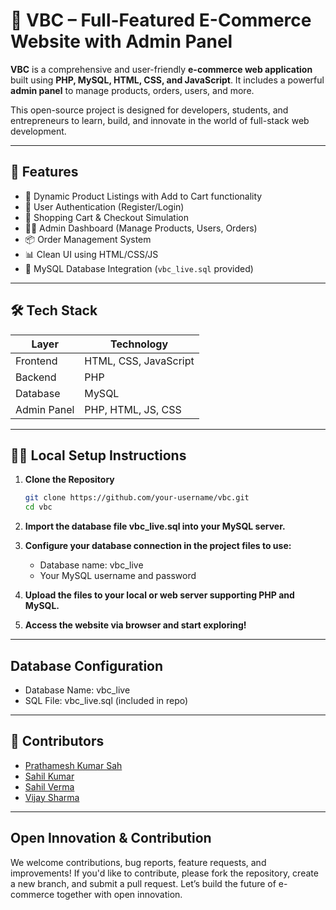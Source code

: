 # 🛒 VBC – Full-Featured E-Commerce Website with Admin Panel

**VBC** is a comprehensive and user-friendly **e-commerce web application** built using **PHP, MySQL, HTML, CSS, and JavaScript**. It includes a powerful **admin panel** to manage products, orders, users, and more.

This open-source project is designed for developers, students, and entrepreneurs to learn, build, and innovate in the world of full-stack web development.

---

## 🚀 Features

- 🧾 Dynamic Product Listings with Add to Cart functionality
- 👤 User Authentication (Register/Login)
- 🛒 Shopping Cart & Checkout Simulation
- 🧑‍💼 Admin Dashboard (Manage Products, Users, Orders)
- 📦 Order Management System
- 📊 Clean UI using HTML/CSS/JS
- 💽 MySQL Database Integration (`vbc_live.sql` provided)

---

## 🛠️ Tech Stack

| Layer       | Technology            |
| ----------- | --------------------- |
| Frontend    | HTML, CSS, JavaScript |
| Backend     | PHP                   |
| Database    | MySQL                 |
| Admin Panel | PHP, HTML, JS, CSS    |

---

## 🧑‍💻 Local Setup Instructions

1. **Clone the Repository**

   ```bash
   git clone https://github.com/your-username/vbc.git
   cd vbc

   ```

2. **Import the database file vbc_live.sql into your MySQL server.**

3. **Configure your database connection in the project files to use:**

   - Database name: vbc_live
   - Your MySQL username and password

4. **Upload the files to your local or web server supporting PHP and MySQL.**

5. **Access the website via browser and start exploring!**

---
## Database Configuration

- Database Name: vbc_live
- SQL File: vbc_live.sql (included in repo)

---

## 👥 Contributors

- [Prathamesh Kumar Sah](https://github.com/PrathameshKumarSah)
- [Sahil Kumar](https://github.com/sandy152001)
- [Sahil Verma](https://github.com/Sahil-Verma30)
- [Vijay Sharma](https://github.com/vijay649)

---

## Open Innovation & Contribution

We welcome contributions, bug reports, feature requests, and improvements! If you'd like to contribute, please fork the repository, create a new branch, and submit a pull request. Let’s build the future of e-commerce together with open innovation.
